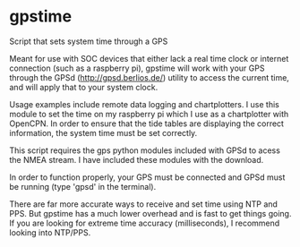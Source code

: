 # gpstime
Script that sets system time through a GPS

Meant for use with SOC devices that either lack a real time clock or internet connection (such as a raspberry pi), gpstime will work with your GPS through the GPSd (http://gpsd.berlios.de/) utility to access the current time, and will apply that to your system clock.

Usage examples include remote data logging and chartplotters. I use this module to set the time on my raspberry pi which I use as a chartplotter with OpenCPN. In order to ensure that the tide tables are displaying the correct information, the system time must be set correctly.

This script requires the gps python modules included with GPSd to acess the NMEA stream. I have included these modules with the download.

In order to function properly, your GPS must be connected and GPSd must be running (type 'gpsd' in the terminal).

There are far more accurate ways to receive and set time using NTP and PPS. But gpstime has a much lower overhead and is fast to get things going. If you are looking for extreme time accuracy (milliseconds), I recommend looking into NTP/PPS.